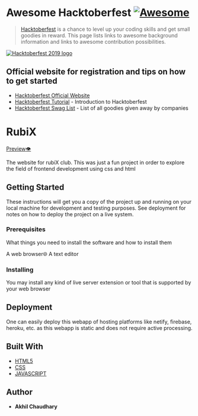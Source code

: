 # Awesome Hacktoberfest [![Awesome](https://cdn.rawgit.com/sindresorhus/awesome/d7305f38d29fed78fa85652e3a63e154dd8e8829/media/badge.svg)](https://github.com/sindresorhus/awesome)

> [Hacktoberfest](https://hacktoberfest.digitalocean.com/) is a chance to level up your coding skills and get small goodies in reward.
> This page lists links to awesome background information and links to awesome contribution possibilities.

[![Hacktoberfest 2019 logo](https://i.ibb.co/4FjRdbH/Logo-Sponsors-Light.png)](https://hacktoberfest.digitalocean.com/)

## Official website for registration and tips on how to get started

- [Hacktoberfest Official Website](https://hacktoberfest.digitalocean.com/)
- [Hacktoberfest Tutorial](https://youtu.be/0mjJS1Y8wrI) - Introduction to Hacktoberfest
- [Hacktoberfest Swag List](https://benbarth.github.io/hacktoberfest-swag/) - List of all goodies given away by companies

# RubiX 
[Preview:eye:](https://akhil-chaudhary.github.io/RubiX/)

The website for rubiX club.
This was just a fun project in order to explore the field of frontend development using css and html

## Getting Started

These instructions will get you a copy of the project up and running on your local machine for development and testing purposes. See deployment for notes on how to deploy the project on a live system.

### Prerequisites

What things you need to install the software and how to install them

A web browser:globe_with_meridians:
A text editor

### Installing

You may install any kind of live server extension or tool that is supported by your web browser

## Deployment

One can easily deploy this webapp of hosting platforms like netify, firebase, heroku, etc. as this webapp is static and does not require active processing.

## Built With

* [HTML5](https://html.com/)
* [CSS](https://www.codecademy.com/learn/learn-css)
* [JAVASCRIPT](https://www.javascript.com/)

## Author

* **Akhil Chaudhary** 
